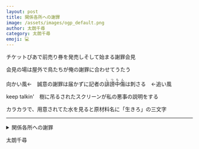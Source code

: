 ```yaml
---
layout: post
title: 関係各所への謝罪
image: /assets/images/ogp_default.png
author: 太朗千尋
category: 太朗千尋
emoji: 💻
---
```


<div class="tanka-area"><div class="tanka">

<p>チケットぴあで前売り券を発売しそして始まる謝罪会見</p>
<p>会見の場は屋外で鳥たちが俺の謝罪に合わせてうたう</p>
<p>向かい風←　誠意の謝罪は届かずに記者の<ruby>誹謗中傷<rp>（</rp><rt>しつもん</rt><rp>）</rp></ruby>は刺さる　←追い風</p>
<p>keep talkin'　樹に吊るされたスクリーンが私の悪事の説明をする</p>
<p>カラカラで、用意されてた水を見ると原材料名に「生きろ」の三文字</p></div></div>

---

<details><summary>関係各所への謝罪</summary>
チケットぴあで前売り券を発売しそして始まる謝罪会見<br/>会見の場は屋外で鳥たちが俺の謝罪に合わせてうたう<br/>向かい風←　誠意の謝罪は届かずに記者の<ruby>誹謗中傷<rp>（</rp><rt>しつもん</rt><rp>）</rp></ruby>は刺さる　←追い風<br/>keep talkin'　樹に吊るされたスクリーンが私の悪事の説明をする<br/>カラカラで、用意されてた水を見ると原材料名に「生きろ」の三文字<br/>
</details>

太朗千尋
